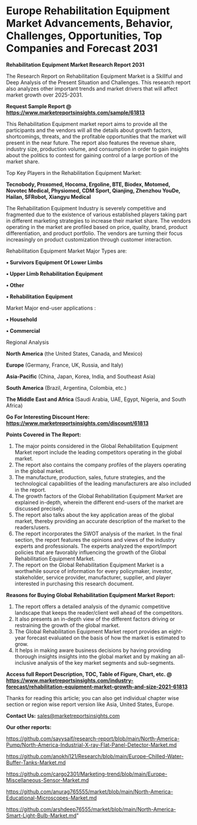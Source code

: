 # Europe Rehabilitation Equipment Market Advancements, Behavior, Challenges, Opportunities, Top Companies and Forecast 2031

<strong>Rehabilitation Equipment Market Research Report 2031</strong>

The Research Report on Rehabilitation Equipment Market is a Skillful and Deep Analysis of the Present Situation and Challenges. This research report also analyzes other important trends and market drivers that will affect market growth over 2025-2031.

<strong>Request Sample Report @ <a href=https://www.marketreportsinsights.com/sample/61813>https://www.marketreportsinsights.com/sample/61813</a></strong>

This Rehabilitation Equipment market report aims to provide all the participants and the vendors will all the details about growth factors, shortcomings, threats, and the profitable opportunities that the market will present in the near future. The report also features the revenue share, industry size, production volume, and consumption in order to gain insights about the politics to contest for gaining control of a large portion of the market share.

Top Key Players in the Rehabilitation Equipment Market:

<strong>Tecnobody, Proxomed, Hocoma, Ergoline, BTE, Biodex, Motomed, Novotec Medical, Physiomed, CDM Sport, Qianjing, Zhenzhou YouDe, Hailan, SFRobot, Xiangyu Medical</strong>

The Rehabilitation Equipment Industry is severely competitive and fragmented due to the existence of various established players taking part in different marketing strategies to increase their market share. The vendors operating in the market are profiled based on price, quality, brand, product differentiation, and product portfolio. The vendors are turning their focus increasingly on product customization through customer interaction.

Rehabilitation Equipment Market Major Types are:

<strong>• Survivors Equipment Of Lower Limbs

• Upper Limb Rehabilitation Equipment

• Other

• Rehabilitation Equipment</strong>

Market Major end-user applications :

<strong>• Household

• Commercial</strong>

Regional Analysis

</u><strong><b>North America</b></strong> (the United States, Canada, and Mexico)

<strong><b>Europe </b></strong>(Germany, France, UK, Russia, and Italy)

<strong><b>Asia-Pacific</b></strong> (China, Japan, Korea, India, and Southeast Asia)

<strong><b>South America</b></strong> (Brazil, Argentina, Colombia, etc.)

<strong><b>The Middle East and Africa</b></strong> (Saudi Arabia, UAE, Egypt, Nigeria, and South Africa)

<strong>Go For Interesting Discount Here: <a href=https://www.marketreportsinsights.com/discount/61813>https://www.marketreportsinsights.com/discount/61813</a></strong>

<strong>Points Covered in The Report:</strong>
<ol>
  <li>The major points considered in the Global Rehabilitation Equipment Market report include the leading competitors operating in the global market.</li>
  <li>The report also contains the company profiles of the players operating in the global market.</li>
  <li>The manufacture, production, sales, future strategies, and the technological capabilities of the leading manufacturers are also included in the report.</li>
  <li>The growth factors of the Global Rehabilitation Equipment Market are explained in-depth, wherein the different end-users of the market are discussed precisely.</li>
  <li>The report also talks about the key application areas of the global market, thereby providing an accurate description of the market to the readers/users.</li>
  <li>The report incorporates the SWOT analysis of the market. In the final section, the report features the opinions and views of the industry experts and professionals. The experts analyzed the export/import policies that are favorably influencing the growth of the Global Rehabilitation Equipment Market.</li>
  <li>The report on the Global Rehabilitation Equipment Market is a worthwhile source of information for every policymaker, investor, stakeholder, service provider, manufacturer, supplier, and player interested in purchasing this research document.</li>
</ol>
<strong>Reasons for Buying Global Rehabilitation Equipment Market Report:</strong>

<ol>
  <li>The report offers a detailed analysis of the dynamic competitive landscape that keeps the reader/client well ahead of the competitors.</li>
  <li>It also presents an in-depth view of the different factors driving or restraining the growth of the global market.</li>
  <li>The Global Rehabilitation Equipment Market report provides an eight-year forecast evaluated on the basis of how the market is estimated to grow.</li>
  <li>It helps in making aware business decisions by having providing thorough insights insights into the global market and by making an all-inclusive analysis of the key market segments and sub-segments.</li>
</ol>
<strong>Access full Report Description, TOC, Table of Figure, Chart, etc. @ <a href=https://www.marketreportsinsights.com/industry-forecast/rehabilitation-equipment-market-growth-and-size-2021-61813>https://www.marketreportsinsights.com/industry-forecast/rehabilitation-equipment-market-growth-and-size-2021-61813</a></strong>


Thanks for reading this article; you can also get individual chapter wise section or region wise report version like Asia, United States, Europe.

<strong>Contact Us:</strong>
sales@marketreportsinsights.com

<strong>Our other reports:</strong>

<a href=https://github.com/sayysaif/research-report/blob/main/North-America-Pump/North-America-Industrial-X-ray-Flat-Panel-Detector-Market.md>https://github.com/sayysaif/research-report/blob/main/North-America-Pump/North-America-Industrial-X-ray-Flat-Panel-Detector-Market.md</a>

<a href=https://github.com/anokhi121/Research/blob/main/Europe-Chilled-Water-Buffer-Tanks-Market.md>https://github.com/anokhi121/Research/blob/main/Europe-Chilled-Water-Buffer-Tanks-Market.md</a>

<a href=https://github.com/cargo2301/Marketing-trend/blob/main/Europe-Miscellaneous-Sensor-Market.md>https://github.com/cargo2301/Marketing-trend/blob/main/Europe-Miscellaneous-Sensor-Market.md</a>

<a href=https://github.com/anurag765555/market/blob/main/North-America-Educational-Microscopes-Market.md>https://github.com/anurag765555/market/blob/main/North-America-Educational-Microscopes-Market.md</a>

<a href=https://github.com/arshdeep76555/market/blob/main/North-America-Smart-Light-Bulb-Market.md>https://github.com/arshdeep76555/market/blob/main/North-America-Smart-Light-Bulb-Market.md</a>"
